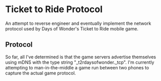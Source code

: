 Ticket to Ride Protocol
===

An attempt to reverse engineer and eventually implement the network protocol used by
Days of Wonder's Ticket to Ride mobile game.

Protocol
---
So far, all I've determined is that the game servers advertise themselves using
mDNS with the type string "_t2rdaysofwonder._tcp".
I'm currently attempting to man-in-the-middle a game run between two phones to capture the actual
game protocol.
